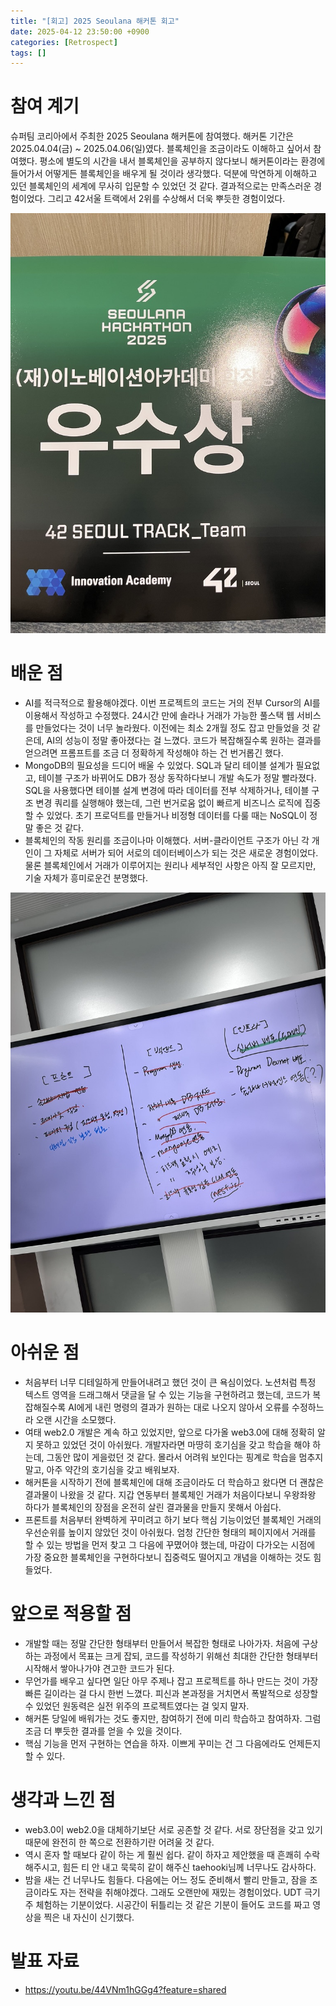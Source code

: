 ```yaml
---
title: "[회고] 2025 Seoulana 해커톤 회고"
date: 2025-04-12 23:50:00 +0900
categories: [Retrospect]
tags: []
---
```


# 참여 계기

슈퍼팀 코리아에서 주최한 2025 Seoulana 해커톤에 참여했다. 해커톤 기간은 2025.04.04(금) ~ 2025.04.06(일)였다. 블록체인을 조금이라도 이해하고 싶어서 참여했다. 평소에 별도의 시간을 내서 블록체인을 공부하지 않다보니 해커톤이라는 환경에 들어가서 어떻게든 블록체인을 배우게 될 것이라 생각했다. 덕분에 막연하게 이해하고 있던 블록체인의 세계에 무사히 입문할 수 있었던 것 같다. 결과적으로는 만족스러운 경험이었다. 그리고 42서울 트랙에서 2위를 수상해서 더욱 뿌듯한 경험이었다.

![1.jpeg](/assets/images/2025/2025-04-12-seoulana-2025-retrospect/1.jpeg)

# 배운 점

- AI를 적극적으로 활용해야겠다. 이번 프로젝트의 코드는 거의 전부 Cursor의 AI를 이용해서 작성하고 수정했다. 24시간 만에 솔라나 거래가 가능한 풀스택 웹 서비스를 만들었다는 것이 너무 놀라웠다. 이전에는 최소 2개월 정도 잡고 만들었을 것 같은데, AI의 성능이 정말 좋아졌다는 걸 느꼈다. 코드가 복잡해질수록 원하는 결과를 얻으려면 프롬프트를 조금 더 정확하게 작성해야 하는 건 번거롭긴 했다.
- MongoDB의 필요성을 드디어 배울 수 있었다. SQL과 달리 테이블 설계가 필요없고, 테이블 구조가 바뀌어도 DB가 정상 동작하다보니 개발 속도가 정말 빨라졌다. SQL을 사용했다면 테이블 설계 변경에 따라 데이터를 전부 삭제하거나, 테이블 구조 변경 쿼리를 실행해야 했는데, 그런 번거로움 없이 빠르게 비즈니스 로직에 집중할 수 있었다. 초기 프로덕트를 만들거나 비정형 데이터를 다룰 때는 NoSQL이 정말 좋은 것 같다.
- 블록체인의 작동 원리를 조금이나마 이해했다. 서버-클라이언트 구조가 아닌 각 개인이 그 자체로 서버가 되어 서로의 데이터베이스가 되는 것은 새로운 경험이었다. 물론 블록체인에서 거래가 이루어지는 원리나 세부적인 사항은 아직 잘 모르지만, 기술 자체가 흥미로운건 분명했다.

![2.jpeg](/assets/images/2025/2025-04-12-seoulana-2025-retrospect/2.jpeg)


# 아쉬운 점

- 처음부터 너무 디테일하게 만들어내려고 했던 것이 큰 욕심이었다. 노션처럼 특정 텍스트 영역을 드래그해서 댓글을 달 수 있는 기능을 구현하려고 했는데, 코드가 복잡해질수록 AI에게 내린 명령의 결과가 원하는 대로 나오지 않아서 오류를 수정하느라 오랜 시간을 소모했다.
- 여태 web2.0 개발은 계속 하고 있었지만, 앞으로 다가올 web3.0에 대해 정확히 알지 못하고 있었던 것이 아쉬웠다. 개발자라면 마땅히 호기심을 갖고 학습을 해야 하는데, 그동안 많이 게을렀던 것 같다. 몰라서 어려워 보인다는 핑계로 학습을 멈추지 말고, 아주 약간의 호기심을 갖고 배워보자.
- 해커톤을 시작하기 전에 블록체인에 대해 조금이라도 더 학습하고 왔다면 더 괜찮은 결과물이 나왔을 것 같다. 지갑 연동부터 블록체인 거래가 처음이다보니 우왕좌왕 하다가 블록체인의 장점을 온전히 살린 결과물을 만들지 못해서 아쉽다.
- 프론트를 처음부터 완벽하게 꾸미려고 하기 보다 핵심 기능이었던 블록체인 거래의 우선순위를 높이지 않았던 것이 아쉬웠다. 엄청 간단한 형태의 페이지에서 거래를 할 수 있는 방법을 먼저 찾고 그 다음에 꾸몄어야 했는데, 마감이 다가오는 시점에 가장 중요한 블록체인을 구현하다보니 집중력도 떨어지고 개념을 이해하는 것도 힘들었다.

# 앞으로 적용할 점

- 개발할 때는 정말 간단한 형태부터 만들어서 복잡한 형태로 나아가자. 처음에 구상하는 과정에서 목표는 크게 잡되, 코드를 작성하기 위해선 최대한 간단한 형태부터 시작해서 쌓아나가야 견고한 코드가 된다.
- 무언가를 배우고 싶다면 일단 아무 주제나 잡고 프로젝트를 하나 만드는 것이 가장 빠른 길이라는 걸 다시 한번 느꼈다. 피신과 본과정을 거치면서 폭발적으로 성장할 수 있었던 원동력은 실전 위주의 프로젝트였다는 걸 잊지 말자.
- 해커톤 당일에 배워가는 것도 좋지만, 참여하기 전에 미리 학습하고 참여하자. 그럼 조금 더 뿌듯한 결과를 얻을 수 있을 것이다.
- 핵심 기능을 먼저 구현하는 연습을 하자. 이쁘게 꾸미는 건 그 다음에라도 언제든지 할 수 있다.

# 생각과 느낀 점

- web3.0이 web2.0을 대체하기보단 서로 공존할 것 같다. 서로 장단점을 갖고 있기 때문에 완전히 한 쪽으로 전환하기란 어려울 것 같다.
- 역시 혼자 할 때보다 같이 하는 게 훨씬 쉽다. 같이 하자고 제안했을 때 흔쾌히 수락해주시고, 힘든 티 안 내고 묵묵히 같이 해주신 taehooki님께 너무나도 감사하다.
- 밤을 새는 건 너무나도 힘들다. 다음에는 어느 정도 준비해서 빨리 만들고, 잠을 조금이라도 자는 전략을 취해야겠다. 그래도 오랜만에 재밌는 경험이었다. UDT 극기주 체험하는 기분이었다. 시공간이 뒤틀리는 것 같은 기분이 들어도 코드를 짜고 영상을 찍은 내 자신이 신기했다.

# 발표 자료

- https://youtu.be/44VNm1hGGg4?feature=shared